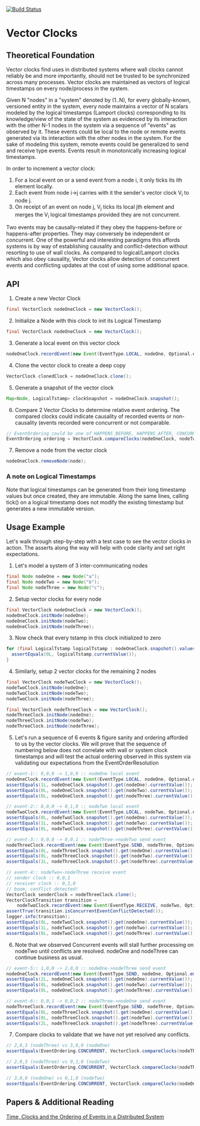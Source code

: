 [![Build Status](https://api.travis-ci.org/gsharma/vector-clock.png)](https://travis-ci.org/gsharma/vector-clock)

# Vector Clocks

## Theoretical Foundation
Vector clocks find uses in distributed systems where wall clocks cannot reliably be and more importantly, should not be trusted to be synchronized across many processes. Vector clocks are maintained as vectors of logical timestamps on every node/process in the system. 

Given N "nodes" in a "system" denoted by (1..N), for every globally-known, versioned entity in the system, every node maintains a vector of N scalars modeled by the logical timestamps (Lamport clocks) corresponding to its knowledge/view of the state of the system as evidenced by its interaction with the other N-1 nodes in the system via a sequence of "events" as observed by it. These events could be local to the node or remote events generated via its interaction with the other nodes in the system. For the sake of modeling this system, remote events could be generalized to send and receive type events. Events result in monotonically increasing logical timestamps.

In order to increment a vector clock:
1. For a local event on or a send event from a node i, it only ticks its ith element locally.
2. Each event from node i->j carries with it the sender's vector clock V<sub>i</sub> to node j.
3. On receipt of an event on node j, V<sub>j</sub> ticks its local jth element and merges the V<sub>i</sub> logical timestamps provided they are not concurrent.

Two events may be causally-related if they obey the happens-before or happens-after properties. They may conversely be independent or concurrent. One of the powerful and interesting paradigms this affords systems is by way of establishing causality and conflict-detection without resorting to use of wall clocks. As compared to logical/Lamport clocks which also obey causality, Vector clocks allow detection of concurrent events and conflicting updates at the cost of using some additional space.


## API
1. Create a new Vector Clock
```java
final VectorClock nodeOneClock = new VectorClock();
```

2. Initialize a Node with this clock to init its Logical Timestamp
```java
final VectorClock nodeOneClock = new VectorClock();
```

3. Generate a local event on this vector clock
```java
nodeOneClock.recordEvent(new Event(EventType.LOCAL, nodeOne, Optional.empty()));
```

4. Clone the vector clock to create a deep copy
```java
VectorClock clonedClock = nodeOneClock.clone();
```

5. Generate a snapshot of the vector clock
```java
Map<Node, LogicalTstamp> clockSnapshot = nodeOneClock.snapshot();
```

6. Compare 2 Vector Clocks to determine relative event ordering. The compared clocks could indicate causality of recorded events or non-causality (events recorded were concurrent or not comparable.
```java
// EventOrdering could be one of HAPPENS_BEFORE, HAPPENS_AFTER, CONCURRENT, IDENTICAL, NOT_COMPARABLE
EventOrdering ordering = VectorClock.compareClocks(nodeOneClock, nodeTwoClock);
```

7. Remove a node from the vector clock
```java
nodeOneClock.removeNode(node);
```


### A note on Logical Timestamps
Note that logical timestamps can be generated from their long timestamp values but once created, they are immutable. Along the same lines, calling tick() on a logical timestamp does not modify the existing timestamp but generates a new immutable version.


## Usage Example
Let's walk through step-by-step with a test case to see the vector clocks in action. The asserts along the way will help with code clarity and set right expectations.
1. Let's model a system of 3 inter-communicating nodes
```java
final Node nodeOne = new Node("a");
final Node nodeTwo = new Node("b");
final Node nodeThree = new Node("c");
```

2. Setup vector clocks for every node
```java
final VectorClock nodeOneClock = new VectorClock();
nodeOneClock.initNode(nodeOne);
nodeOneClock.initNode(nodeTwo);
nodeOneClock.initNode(nodeThree);
```

3. Now check that every tstamp in this clock initialized to zero
```java
for (final LogicalTstamp logicalTstamp : nodeOneClock.snapshot().values()) {
  assertEquals(0L, logicalTstamp.currentValue());
}
```

4. Similarly, setup 2 vector clocks for the remaining 2 nodes
```java
final VectorClock nodeTwoClock = new VectorClock();
nodeTwoClock.initNode(nodeOne);
nodeTwoClock.initNode(nodeTwo);
nodeTwoClock.initNode(nodeThree);

final VectorClock nodeThreeClock = new VectorClock();
nodeThreeClock.initNode(nodeOne);
nodeThreeClock.initNode(nodeTwo);
nodeThreeClock.initNode(nodeThree);
```

5. Let's run a sequence of 6 events & figure sanity and ordering afforded to us by the vector clocks. We will prove that the sequence of numbering below does not correlate with wall or system clock timestamps and will test the actual ordering observed in this system via validating our expectations from the EventOrderResolution
```java
// event-1:: 0,0,0 -> 1,0,0 :: nodeOne local event
nodeOneClock.recordEvent(new Event(EventType.LOCAL, nodeOne, Optional.empty()));
assertEquals(1L, nodeOneClock.snapshot().get(nodeOne).currentValue());
assertEquals(0L, nodeOneClock.snapshot().get(nodeTwo).currentValue());
assertEquals(0L, nodeOneClock.snapshot().get(nodeThree).currentValue());

// event-2:: 0,0,0 -> 0,1,0 :: nodeTwo local event
nodeTwoClock.recordEvent(new Event(EventType.LOCAL, nodeTwo, Optional.empty()));
assertEquals(0L, nodeTwoClock.snapshot().get(nodeOne).currentValue());
assertEquals(1L, nodeTwoClock.snapshot().get(nodeTwo).currentValue());
assertEquals(0L, nodeTwoClock.snapshot().get(nodeThree).currentValue());

// event-3:: 0,0,0 -> 0,0,1 :: nodeThree->nodeTwo send event
nodeThreeClock.recordEvent(new Event(EventType.SEND, nodeThree, Optional.empty()));
assertEquals(0L, nodeThreeClock.snapshot().get(nodeOne).currentValue());
assertEquals(0L, nodeThreeClock.snapshot().get(nodeTwo).currentValue());
assertEquals(1L, nodeThreeClock.snapshot().get(nodeThree).currentValue());

// event-4:: nodeTwo<-nodeThree receive event
// sender clock :: 0,0,1
// receiver clock :: 0,1,0
// boom, conflict detected!
VectorClock senderClock = nodeThreeClock.clone();
VectorClockTransition transition =
    nodeTwoClock.recordEvent(new Event(EventType.RECEIVE, nodeTwo, Optional.of(senderClock)));
assertTrue(transition.isConcurrentEventConflictDetected());
logger.info(transition);
assertEquals(0L, nodeTwoClock.snapshot().get(nodeOne).currentValue());
assertEquals(1L, nodeTwoClock.snapshot().get(nodeTwo).currentValue());
assertEquals(0L, nodeTwoClock.snapshot().get(nodeThree).currentValue());
```

6. Note that we observed Concurrent events will stall further processing on nodeTwo until conflicts are resolved. nodeOne and nodeThree can continue business as usual.
```java
// event-5:: 1,0,0 -> 2,0,0 :: nodeOne->nodeThree send event
nodeOneClock.recordEvent(new Event(EventType.SEND, nodeOne, Optional.empty()));
assertEquals(2L, nodeOneClock.snapshot().get(nodeOne).currentValue());
assertEquals(0L, nodeOneClock.snapshot().get(nodeTwo).currentValue());
assertEquals(0L, nodeOneClock.snapshot().get(nodeThree).currentValue());

// event-6:: 0,0,1 -> 0,0,2 :: nodeThree->nodeOne send event
nodeThreeClock.recordEvent(new Event(EventType.SEND, nodeThree, Optional.empty()));
assertEquals(0L, nodeThreeClock.snapshot().get(nodeOne).currentValue());
assertEquals(0L, nodeThreeClock.snapshot().get(nodeTwo).currentValue());
assertEquals(2L, nodeThreeClock.snapshot().get(nodeThree).currentValue());
```

7. Compare clocks to validate that we have not yet resolved any conflicts.
```java
// 2,0,3 (nodeThree) vs 3,0,0 (nodeOne)
assertEquals(EventOrdering.CONCURRENT, VectorClock.compareClocks(nodeThreeClock, nodeOneClock));

// 2,0,3 (nodeThree) vs 0,1,0 (nodeTwo)
assertEquals(EventOrdering.CONCURRENT, VectorClock.compareClocks(nodeThreeClock, nodeTwoClock));

// 3,0,0 (nodeOne) vs 0,1,0 (nodeTwo)
assertEquals(EventOrdering.CONCURRENT, VectorClock.compareClocks(nodeOneClock, nodeTwoClock));
```


## Papers & Additional Reading
[Time, Clocks and the Ordering of Events in a Distributed System](http://research.microsoft.com/en-us/um/people/lamport/pubs/time-clocks.pdf)

